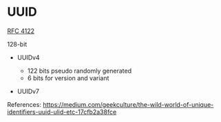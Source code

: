 # UUID

[RFC 4122](https://datatracker.ietf.org/doc/html/rfc4122)

128-bit


* UUIDv4

  * 122 bits pseudo randomly generated
  * 6 bits for version and variant

* UUIDv7


  

References:
https://medium.com/geekculture/the-wild-world-of-unique-identifiers-uuid-ulid-etc-17cfb2a38fce
